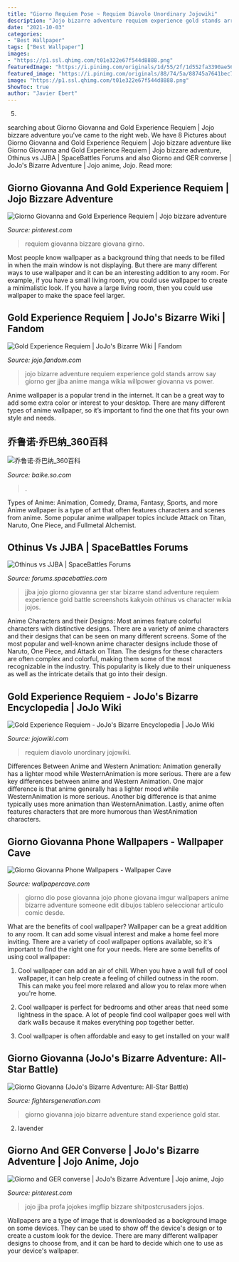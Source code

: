 ```yaml
---
title: "Giorno Requiem Pose ~ Requiem Diavolo Unordinary Jojowiki"
description: "Jojo bizarre adventure requiem experience gold stands arrow say giorno ger jjba anime manga wikia willpower giovanna vs power"
date: "2021-10-03"
categories:
- "Best Wallpaper"
tags: ["Best Wallpaper"]
images:
- "https://p1.ssl.qhimg.com/t01e322e67f544d8888.png"
featuredImage: "https://i.pinimg.com/originals/1d/55/2f/1d552fa3390ae56b3d16af0e0f1738a6.png"
featured_image: "https://i.pinimg.com/originals/88/74/5a/88745a7641bec720977b8c2c8141ff31.jpg"
image: "https://p1.ssl.qhimg.com/t01e322e67f544d8888.png"
ShowToc: true
author: "Javier Ebert"
---
```



5.

	

		
searching about Giorno Giovanna and Gold Experience Requiem | Jojo bizzare adventure you've came to the right web. We have 8 Pictures about Giorno Giovanna and Gold Experience Requiem | Jojo bizzare adventure like Giorno Giovanna and Gold Experience Requiem | Jojo bizzare adventure, Othinus vs JJBA | SpaceBattles Forums and also Giorno and GER converse | JoJo&#039;s Bizarre Adventure | Jojo anime, Jojo. Read more:
		
    
## Giorno Giovanna And Gold Experience Requiem | Jojo Bizzare Adventure

<img loading=lazy src="https://i.pinimg.com/originals/1d/55/2f/1d552fa3390ae56b3d16af0e0f1738a6.png" onerror="this.onerror=null;this.src='https://tse1.mm.bing.net/th?id=OIP.yqv9UJfhAiSK2eDIygt1SwHaEK&amp;pid=15.1';" alt="Giorno Giovanna and Gold Experience Requiem | Jojo bizzare adventure">

_Source: pinterest.com_

>requiem giovanna bizzare giovana girno. 

	

Most people know wallpaper as a background thing that needs to be filled in when the main window is not displaying. But there are many different ways to use wallpaper and it can be an interesting addition to any room. For example, if you have a small living room, you could use wallpaper to create a minimalistic look. If you have a large living room, then you could use wallpaper to make the space feel larger.

    
## Gold Experience Requiem | JoJo&#039;s Bizarre Wiki | Fandom

<img loading=lazy src="https://vignette.wikia.nocookie.net/jjba/images/2/2b/GERFirst.png/revision/latest/zoom-crop/width/240/height/240?cb=20140822163715" onerror="this.onerror=null;this.src='https://tse1.mm.bing.net/th?id=OIP.UDCcg9QGUqJvs7Vf9tn6QwAAAA&amp;pid=15.1';" alt="Gold Experience Requiem | JoJo&#039;s Bizarre Wiki | Fandom">

_Source: jojo.fandom.com_

>jojo bizarre adventure requiem experience gold stands arrow say giorno ger jjba anime manga wikia willpower giovanna vs power. 

	

Anime wallpaper is a popular trend in the internet. It can be a great way to add some extra color or interest to your desktop. There are many different types of anime wallpaper, so it’s important to find the one that fits your own style and needs.

    
## 乔鲁诺·乔巴纳_360百科

<img loading=lazy src="https://p1.ssl.qhimg.com/t01e322e67f544d8888.png" onerror="this.onerror=null;this.src='https://tse3.mm.bing.net/th?id=OIP.fcMnFMgV5n3aXV9dih5XfwAAAA&amp;pid=15.1';" alt="乔鲁诺·乔巴纳_360百科">

_Source: baike.so.com_

>. 

	

Types of Anime: Animation, Comedy, Drama, Fantasy, Sports, and more
Anime wallpaper is a type of art that often features characters and scenes from anime. Some popular anime wallpaper topics include Attack on Titan, Naruto, One Piece, and Fullmetal Alchemist.

    
## Othinus Vs JJBA | SpaceBattles Forums

<img loading=lazy src="http://vignette1.wikia.nocookie.net/jjba/images/7/70/GoldExperienceRequim_ASBnobackgorund.png/revision/latest?cb=20121213040002" onerror="this.onerror=null;this.src='https://tse1.mm.bing.net/th?id=OIP.QzhwIz5FLQW_NhpkR5tsDgHaJ4&amp;pid=15.1';" alt="Othinus vs JJBA | SpaceBattles Forums">

_Source: forums.spacebattles.com_

>jjba jojo giorno giovanna ger star bizarre stand adventure requiem experience gold battle screenshots kakyoin othinus vs character wikia jojos. 

	

Anime Characters and their Designs: Most animes feature colorful characters with distinctive designs.
There are a variety of anime characters and their designs that can be seen on many different screens. Some of the most popular and well-known anime character designs include those of Naruto, One Piece, and Attack on Titan. The designs for these characters are often complex and colorful, making them some of the most recognizable in the industry. This popularity is likely due to their uniqueness as well as the intricate details that go into their design.

    
## Gold Experience Requiem - JoJo&#039;s Bizarre Encyclopedia | JoJo Wiki

<img loading=lazy src="https://static.jojowiki.com/images/thumb/1/1c/latest/20200706003240/GER_anime_charge.jpg/800px-GER_anime_charge.jpg" onerror="this.onerror=null;this.src='https://tse3.mm.bing.net/th?id=OIP.fvWncAEafR73y50hMRn1owHaEK&amp;pid=15.1';" alt="Gold Experience Requiem - JoJo&#039;s Bizarre Encyclopedia | JoJo Wiki">

_Source: jojowiki.com_

>requiem diavolo unordinary jojowiki. 

	

Differences Between Anime and Western Animation: Animation generally has a lighter mood while WesternAnimation is more serious.
There are a few key differences between anime and Western Animation. One major difference is that anime generally has a lighter mood while WesternAnimation is more serious. Another big difference is that anime typically uses more animation than WesternAnimation. Lastly, anime often features characters that are more humorous than WestAnimation characters.

    
## Giorno Giovanna Phone Wallpapers - Wallpaper Cave

<img loading=lazy src="https://wallpapercave.com/wp/wp6282165.png" onerror="this.onerror=null;this.src='https://tse1.mm.bing.net/th?id=OIP.HY7A8-9A2xiz8mVhy9-icAHaLH&amp;pid=15.1';" alt="Giorno Giovanna Phone Wallpapers - Wallpaper Cave">

_Source: wallpapercave.com_

>giorno dio pose giovanna jojo phone giovana imgur wallpapers anime bizarre adventure someone edit dibujos tablero seleccionar artículo comic desde. 

	

What are the benefits of cool wallpaper?
Wallpaper can be a great addition to any room. It can add some visual interest and make a home feel more inviting. There are a variety of cool wallpaper options available, so it's important to find the right one for your needs. Here are some benefits of using cool wallpaper: 
1. Cool wallpaper can add an air of chill. When you have a wall full of cool wallpaper, it can help create a feeling of chilled outness in the room. This can make you feel more relaxed and allow you to relax more when you're home. 

2. Cool wallpaper is perfect for bedrooms and other areas that need some lightness in the space. A lot of people find cool wallpaper goes well with dark walls because it makes everything pop together better. 

3. Cool wallpaper is often affordable and easy to get installed on your wall!

    
## Giorno Giovanna (JoJo&#039;s Bizarre Adventure: All-Star Battle)

<img loading=lazy src="http://www.fightersgeneration.com/nx7/char/giorno-by-falcoon.png" onerror="this.onerror=null;this.src='https://tse4.mm.bing.net/th?id=OIP.D7yG_Jl-tyLsRHkfRFiKDgHaJ5&amp;pid=15.1';" alt="Giorno Giovanna (JoJo&#039;s Bizarre Adventure: All-Star Battle)">

_Source: fightersgeneration.com_

>giorno giovanna jojo bizarre adventure stand experience gold star. 

	

2. lavender 

    
## Giorno And GER Converse | JoJo&#039;s Bizarre Adventure | Jojo Anime, Jojo

<img loading=lazy src="https://i.pinimg.com/originals/88/74/5a/88745a7641bec720977b8c2c8141ff31.jpg" onerror="this.onerror=null;this.src='https://tse2.mm.bing.net/th?id=OIP.cLnQAsoRcHZR3E8Kj9cJEgHaMe&amp;pid=15.1';" alt="Giorno and GER converse | JoJo&#039;s Bizarre Adventure | Jojo anime, Jojo">

_Source: pinterest.com_

>jojo jjba profa jojokes imgflip bizzare shitpostcrusaders jojos. 

	

Wallpapers are a type of image that is downloaded as a background image on some devices. They can be used to show off the device's design or to create a custom look for the device. There are many different wallpaper designs to choose from, and it can be hard to decide which one to use as your device's wallpaper.

